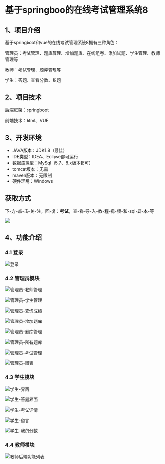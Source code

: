 # 基于springboo的在线考试管理系统8



## 1、项目介绍

基于springboot和vue的在线考试管理系统8拥有三种角色：

管理员：考试管理、题库管理、增加题库、在线组卷、添加试题、学生管理、教师管理等

教师：考试管理、题库管理等

学生：答题、查看分数、练题

## 2、项目技术

后端框架：springboot

前端技术：html、VUE

## 3、开发环境

- JAVA版本：JDK1.8（最佳）
- IDE类型：IDEA、Eclipse都可运行
- 数据库类型：MySql（5.7、8.x版本都可） 
- tomcat版本：无需
- maven版本：无限制
- 硬件环境：Windows
## 获取方式
下-方-点-击-关-注，回-复：**考试**，查-看-导-入-教-程-视-频-和-sql-脚-本-等

 ![](https://www.codeshop.fun/Typora-Images/202205281253739.png)

## 4、功能介绍

### 4.1 登录

![登录](https://www.codeshop.fun/Typora-Images/202402161746271.jpg)

### 4.2 管理员模块

![管理员-教师管理](https://www.codeshop.fun/Typora-Images/202402161747214.jpg)

![管理员-学生管理](https://www.codeshop.fun/Typora-Images/202402161747225.jpg)

![管理员-查询成绩](https://www.codeshop.fun/Typora-Images/202402161747236.jpg)

![管理员-增加题库](https://www.codeshop.fun/Typora-Images/202402161747298.jpg)

![管理员-题库管理](https://www.codeshop.fun/Typora-Images/202402161747273.jpg)

![管理员-所有题库](https://www.codeshop.fun/Typora-Images/202402161747287.jpg)

![管理员-考试管理](https://www.codeshop.fun/Typora-Images/202402161747618.jpg)

![管理员-图表](https://www.codeshop.fun/Typora-Images/202402161747050.jpg)

### 4.3 学生模块

![学生-界面](https://www.codeshop.fun/Typora-Images/202402161747756.jpg)

![学生-答题界面](https://www.codeshop.fun/Typora-Images/202402161747230.jpg)

![学生-考试详情](https://www.codeshop.fun/Typora-Images/202402161747289.jpg)

![学生-留言](https://www.codeshop.fun/Typora-Images/202402161747250.jpg)

![学生-我的分数](https://www.codeshop.fun/Typora-Images/202402161747275.jpg)

### 4.4 教师模块

![教师后端功能列表](https://www.codeshop.fun/Typora-Images/202402161747753.jpg)






